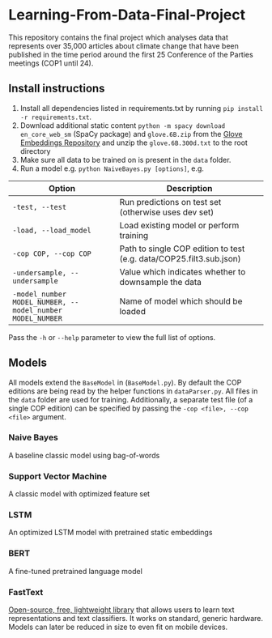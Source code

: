 # Learning-From-Data-Final-Project
This repository contains the final project which analyses data that represents over 35,000 articles about climate change that have been published in the time period around the first 25 Conference of the
Parties meetings (COP1 until 24).

## Install instructions
1. Install all dependencies listed in requirements.txt by running `pip install -r requirements.txt`.
2. Download additional static content `python -m spacy download en_core_web_sm` (SpaCy package) and `glove.6B.zip` from the [Glove Embeddings Repository](https://github.com/stanfordnlp/GloVe) and unzip the `glove.6B.300d.txt` to the root directory
3. Make sure all data to be trained on is present in the `data` folder.
4. Run a model e.g. `python NaiveBayes.py [options]`, e.g.

Option | Description
--- | ---
`-test, --test`  | Run predictions on test set (otherwise uses dev set)
`-load, --load_model` | Load existing model or perform training
`-cop COP, --cop COP` | Path to single COP edition to test (e.g. data/COP25.filt3.sub.json)
`-undersample, --undersample` | Value which indicates whether to downsample the data
`-model_number MODEL_NUMBER, --model_number MODEL_NUMBER` | Name of model which should be loaded

Pass the `-h` or `--help` parameter to view the full list of options.

## Models
All models extend the `BaseModel` in (`BaseModel.py`). By default the COP editions are being read by the helper functions in `dataParser.py`. All files in the `data` folder are used for training. Additionally, a separate test file (of a single COP edition) can be specified by passing the `-cop <file>, --cop <file>` argument.
### Naive Bayes
A baseline classic model using bag-of-words

### Support Vector Machine 
A classic model with optimized feature set

### LSTM
An optimized LSTM model with pretrained static embeddings 

### BERT
A fine-tuned pretrained language model 

### FastText
[Open-source, free, lightweight library](https://fasttext.cc/) that allows users to learn text representations and text classifiers. It works on standard, generic hardware. Models can later be reduced in size to even fit on mobile devices.
